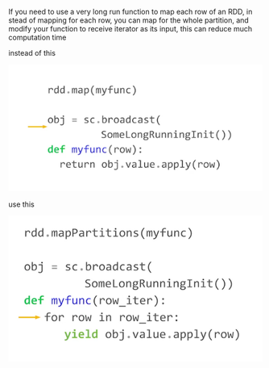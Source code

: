 If you need to use a very long run function to map each row of an RDD, in stead of mapping for each row, you can map for the whole partition, and modify your function to receive iterator as its input, this can reduce much computation time

instead of this

![bad-mapping](bad-mapping.png)

use this

![good-mapping](good-mapping.png)
